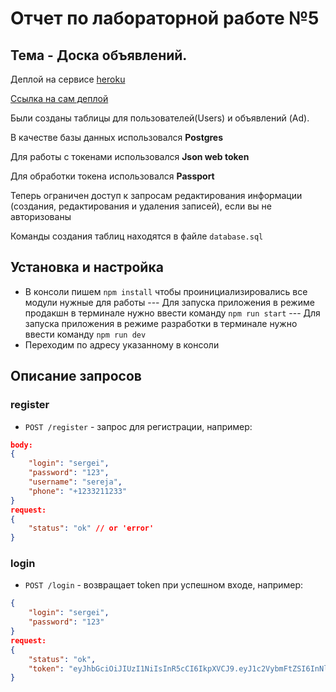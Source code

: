 # Отчет по лабораторной работе №5

## Тема - **Доска объявлений**.
Деплой на сервисе [heroku](heroku.com)

[Ссылка на сам деплой](https://adboard123.herokuapp.com/)

Были созданы таблицы для пользователей(Users) и объявлений (Ad).

В качестве базы данных использовался **Postgres**

Для работы с токенами использовался **Json web token**

Для обработки токена использовался **Passport**

Теперь ограничен доступ к запросам редактирования информации (создания, редактирования и удаления записей), если вы не авторизованы

Команды создания таблиц находятся в файле `database.sql`   
 
## Установка и настройка
- В консоли пишем `npm install` чтобы проинициализировались все модули нужные для работы
--- Для запуска приложения в режиме продакшн в терминале нужно ввести команду `npm run start`
--- Для запуска приложения в режиме разработки в терминале нужно ввести команду `npm run dev`
- Переходим по адресу указанному в консоли

## Описание запросов
### register
- `POST /register` - запрос для регистрации, например:
```json
body:
{
    "login": "sergei",
    "password": "123",
    "username": "sereja",
    "phone": "+1233211233"
}
request:
{
    "status": "ok" // or 'error'
}
``` 
### login
- `POST /login` - возвращает token при успешном входе, например: 
```json
{
    "login": "sergei",
    "password": "123"
}
request:
{
    "status": "ok",
    "token": "eyJhbGciOiJIUzI1NiIsInR5cCI6IkpXVCJ9.eyJ1c2VybmFtZSI6InNlcmdlaSIsInVzZXJJZCI6MTMsImlhdCI6MTYyMTA4MDQxNSwiZXhwIjoxNjIxNjg1MjE1fQ.c9xaknE049J7YmoFxDAsak-983A-FH45LsTfdkWCgi4"
}
``` 
